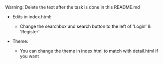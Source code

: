 Warning: Delete the text after the task is done in this README.md

- Edits in index.html:
    - Change the searchbox and search button to the left of 'Login' & 'Register'

- Theme:
    - You can change the theme in index.html to match with detail.html if you want